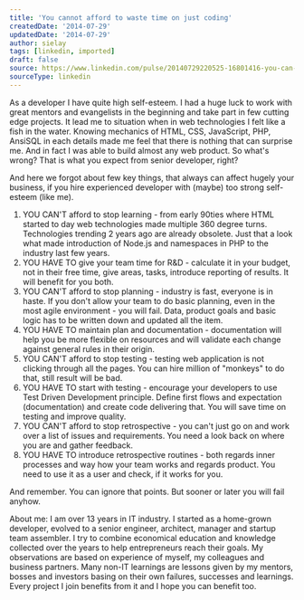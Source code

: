 ```yaml
---
title: 'You cannot afford to waste time on just coding'
createdDate: '2014-07-29'
updatedDate: '2014-07-29'
author: sielay
tags: [linkedin, imported]
draft: false
source: https://www.linkedin.com/pulse/20140729220525-16801416-you-can-t-afford-to-waste-time-on-just-coding/
sourceType: linkedin
---
```


As a developer I have quite high self-esteem. I had a huge luck to work with great mentors and evangelists in the beginning and take part in few cutting edge projects. It lead me to situation when in web technologies I felt like a fish in the water. Knowing mechanics of HTML, CSS, JavaScript, PHP, AnsiSQL in each details made me feel that there is nothing that can surprise me. And in fact I was able to build almost any web product. So what's wrong? That is what you expect from senior developer, right?

And here we forgot about few key things, that always can affect hugely your business, if you hire experienced developer with (maybe) too strong self-esteem (like me).

 1. YOU CAN'T afford to stop learning - from early 90ties where HTML started to day web technologies made multiple 360 degree turns. Technologies trending 2 years ago are already obsolete. Just that a look what made introduction of Node.js and namespaces in PHP to the industry last few years.
 2. YOU HAVE TO give your team time for R&D - calculate it in your budget, not in their free time, give areas, tasks, introduce reporting of results. It will benefit for you both.
 3. YOU CAN'T afford to stop planning - industry is fast, everyone is in haste. If you don't allow your team to do basic planning, even in the most agile environment - you will fail. Data, product goals and basic logic has to be written down and updated all the item.
 4. YOU HAVE TO maintain plan and documentation - documentation will help you be more flexible on resources and will validate each change against general rules in their origin.
 5. YOU CAN'T afford to stop testing - testing web application is not clicking through all the pages. You can hire million of "monkeys" to do that, still result will be bad.
 6. YOU HAVE TO start with testing - encourage your developers to use Test Driven Development principle. Define first flows and expectation (documentation) and create code delivering that. You will save time on testing and improve quality.
 7. YOU CAN'T afford to stop retrospective - you can't just go on and work over a list of issues and requirements. You need a look back on where you are and gather feedback.
 8. YOU HAVE TO introduce retrospective routines - both regards inner processes and way how your team works and regards product. You need to use it as a user and check, if it works for you.

And remember. You can ignore that points. But sooner or later you will fail anyhow.

About me: I am over 13 years in IT industry. I started as a home-grown developer, evolved to a senior engineer, architect, manager and startup team assembler. I try to combine economical education and knowledge collected over the years to help entrepreneurs reach their goals. My observations are based on experience of myself, my colleagues and business partners. Many non-IT learnings are lessons given by my mentors, bosses and investors basing on their own failures, successes and learnings. Every project I join benefits from it and I hope you can benefit too.
